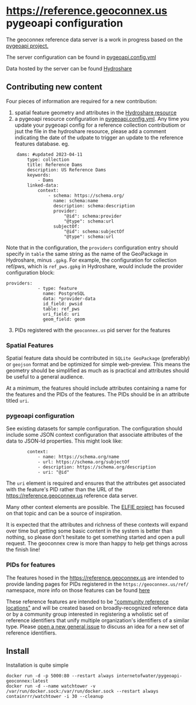 # https://reference.geoconnex.us pygeoapi configuration

The geoconnex reference data server is a work in progress based on the [pygeoapi project.](https://pygeoapi.io/)

The server configuration can be found in [pygeoapi.config.yml](pygeoapi.config.yml)

Data hosted by the server can be found [Hydroshare](https://www.hydroshare.org/resource/3295a17b4cc24d34bd6a5c5aaf753c50/) 

## Contributing new content

Four pieces of information are required for a new contribution:  
1. spatial feature geometry and attributes in the [Hydroshare resource](https://www.hydroshare.org/resource/3295a17b4cc24d34bd6a5c5aaf753c50/) 
1. a pygeoapi resource configuration in [pygeoapi.config.yml](pygeoapi.config.yml). Any time you update your pygeoapi config for a reference collection contributiom or jsut the file in the hydroshare resource, please add a comment indicating the date of the udpate to trigger an update to the reference features database. eg.

```
    dams: #updated 2023-04-11
        type: collection
        title: Reference Dams
        description: US Reference Dams
        keywords:
            - Dams
        linked-data:
            context:
                - schema: https://schema.org/
                  name: schema:name
                  description: schema:description
                  provider:
                      "@id": schema:provider
                      "@type": schema:url
                  subjectOf: 
                      "@id": schema:subjectOf
                      "@type": schema:url
```

Note that in the configuration, the `providers` configuration entry should specify in `table` the same string as the name of the GeoPackage in Hydroshare, minus `.gpkg`. For example, the configuration for collection ref/pws, which is `ref_pws.gpkg` in Hydroshare, would include the provider configuration block:

```
providers:
            - type: feature
              name: PostgreSQL
              data: *provider-data
              id_field: pwsid
              table: ref_pws
              uri_field: uri
              geom_field: geom
```
3. PIDs registered with the `geoconnex.us` pid server for the features


### Spatial Features
Spatial feature data should be contributed in `SQLite GeoPackage` (preferably) or `geojson` format and be optimized for simple web-preview. This means the geometry should be simplified as much as is practical and attributes should be useful to a general audience.

At a minimum, the features should include attributes containing a name for the features and the PIDs of the features. The PIDs should be in an attribute titled `uri`. 

### pygeoapi configuration

See existing datasets for sample configuration. The configuration should include some JSON context configuration that associate attributes of the data to JSON-ld properties. This might look like:

```
        context:
            - name: https://schema.org/name
            - url: https://schema.org/subjectOf
            - description: https://schema.org/description
            - uri: "@id"
```

The `uri` element is required and ensures that the attributes get associated with the feature's PID rather than the URL of the https://reference.geoconnex.us reference data server.

Many other context elements are possible. The [ELFIE project](https://opengeospatial.github.io/ELFIE/) has focused on that topic and can be a source of inspiration.

It is expected that the attributes and richness of these contexts will expand over time but getting some basic content in the system is better than nothing, so please don't hesitate to get something started and open a pull request. The geoconnex crew is more than happy to help get things across the finish line!

### PIDs for features

The features hosed in the https://reference.geoconnex.us are intended to provide landing pages for PIDs registered in the `https://geoconnex.us/ref/` namespace, more info on those features can be found [here](https://github.com/internetofwater/geoconnex.us/tree/master/namespaces/ref)

These reference features are intended to be ["community reference locations"](https://github.com/internetofwater/geoconnex.us/wiki/Community-Reference-Locations) and will be created based on broadly-recognized reference data or by a community group interested in registering a wholistic set of reference identifiers that unify multiple organization's identifiers of a similar type. Please [open a new general issue](https://github.com/internetofwater/geoconnex.us/issues/new?template=general.md&title=%5Bgeneral%5D) to discuss an idea for a new set of reference identifiers.

## Install
Installation is quite simple
```
docker run -d -p 5000:80 --restart always internetofwater/pygeoapi-geoconnex:latest
docker run -d --name watchtower -v /var/run/docker.sock:/var/run/docker.sock --restart always containrrr/watchtower -i 30 --cleanup
```

